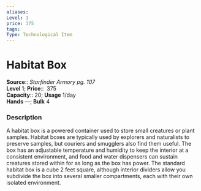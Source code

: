 ```yaml
---
aliases: 
Level: 1
price: 375
tags: 
Type: Technological Item
---
```


# Habitat Box

**Source**:: _Starfinder Armory pg. 107_  
**Level** 1;
**Price**::  375  
**Capacity**:: 20; **Usage** 1/day  
**Hands** —; **Bulk** 4

### Description

A habitat box is a powered container used to store small creatures or plant samples. Habitat boxes are typically used by explorers and naturalists to preserve samples, but couriers and smugglers also find them useful. The box has an adjustable temperature and humidity to keep the interior at a consistent environment, and food and water dispensers can sustain creatures stored within for as long as the box has power. The standard habitat box is a cube 2 feet square, although interior dividers allow you subdivide the box into several smaller compartments, each with their own isolated environment.
